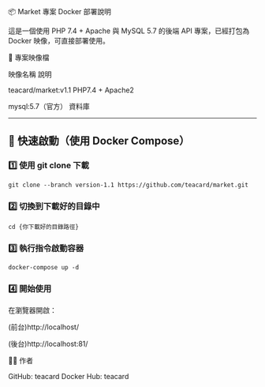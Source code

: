 📦 Market 專案 Docker 部署說明

這是一個使用 PHP 7.4 + Apache 與 MySQL 5.7 的後端 API 專案，已經打包為 Docker 映像，可直接部署使用。

📁 專案映像檔

映像名稱	說明

teacard/market:v1.1	PHP7.4 + Apache2

mysql:5.7（官方）	資料庫

---

## 🚀 快速啟動（使用 Docker Compose）

### 1️⃣ 使用 git clone 下載

`git clone --branch version-1.1 https://github.com/teacard/market.git`

### 2️⃣ 切換到下載好的目錄中

`cd {你下載好的目錄路徑}`

### 3️⃣ 執行指令啟動容器

`docker-compose up -d`

### 4️⃣ 開始使用

在瀏覽器開啟：

(前台)http://localhost/

(後台)http://localhost:81/

👨‍💻 作者

GitHub: teacard
Docker Hub: teacard
